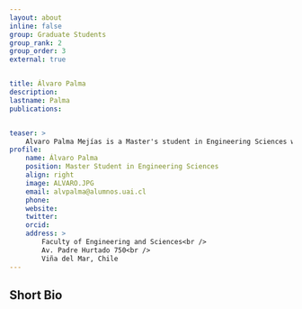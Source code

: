 ```yaml
---
layout: about
inline: false
group: Graduate Students
group_rank: 2
group_order: 3
external: true


title: Álvaro Palma 
description: 
lastname: Palma
publications: 


teaser: >
    Alvaro Palma Mejías is a Master's student in Engineering Sciences with a specialization in Industrial Engineering at Adolfo Ibáñez University. His research interests focus on operations management. His thesis explores discrete event simulation using Rockwell Arena software to propose improvements for a homecare service at a primary healthcare center (CESFAM) in Santiago. He is supervised by Professors Ruth Murrugarra and Jorge Acuña.
profile:
    name: Álvaro Palma 
    position: Master Student in Engineering Sciences
    align: right
    image: ALVARO.JPG
    email: alvpalma@alumnos.uai.cl
    phone: 
    website: 
    twitter: 
    orcid: 
    address: >
        Faculty of Engineering and Sciences<br />
        Av. Padre Hurtado 750<br />        
        Viña del Mar, Chile
---
```




## Short Bio
